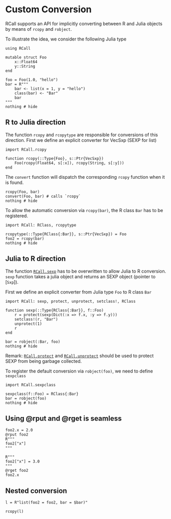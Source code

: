# Custom Conversion

RCall supports an API for implicitly converting between R and Julia objects by means of `rcopy` and `robject`.

To illustrate the idea, we consider the following Julia type

```@setup 2
using RCall
```

```@example 2
mutable struct Foo
    x::Float64
    y::String
end
```

```@example 2
foo = Foo(1.0, "hello") 
bar = R"""
    bar <- list(x = 1, y = "hello")
    class(bar) <- "Bar"
    bar
"""
nothing # hide
```


## R to Julia direction

The function `rcopy` and `rcopytype` are responsible for conversions of this
direction. First we define an explicit converter for VecSxp (SEXP for list)


```@example 2
import RCall.rcopy

function rcopy(::Type{Foo}, s::Ptr{VecSxp})
    Foo(rcopy(Float64, s[:x]), rcopy(String, s[:y]))
end
```

The `convert` function will dispatch the corresponding `rcopy` function when it is found.

```@example 2
rcopy(Foo, bar)
convert(Foo, bar) # calls `rcopy`
nothing # hide
```

To allow the automatic conversion via `rcopy(bar)`, the R class `Bar` has to be registered.

```@example 2
import RCall: RClass, rcopytype

rcopytype(::Type{RClass{:Bar}}, s::Ptr{VecSxp}) = Foo
foo2 = rcopy(bar)
nothing # hide
```


## Julia to R direction

The function [`RCall.sexp`](@ref) has to be overwritten to allow Julia to R
conversion. `sexp` function takes a julia object and returns an SEXP object
(pointer to [`Sxp`]).

First we define an explicit converter from Julia type `Foo` to R class `Bar`

```@example 2
import RCall: sexp, protect, unprotect, setclass!, RClass

function sexp(::Type{RClass{:Bar}}, f::Foo)
    r = protect(sexp(Dict(:x => f.x, :y => f.y)))
    setclass!(r, "Bar")
    unprotect(1)
    r
end

bar = robject(:Bar, foo)
nothing # hide
```

Remark: [`RCall.protect`](@ref) and [`RCall.unprotect`](@ref) should be used to protect SEXP from being garbage collected.

To register the default conversion via `robject(foo)`, we need to define `sexpclass`

```@example 2
import RCall.sexpclass

sexpclass(f::Foo) = RClass{:Bar}
bar = robject(foo)
nothing # hide
```

## Using @rput and @rget is seamless

```@example 2
foo2.x = 2.0
@rput foo2
R"""
foo2["x"]
"""
```

```@example 2
R"""
foo2["x"] = 3.0
"""
@rget foo2
foo2.x
```

## Nested conversion

```@example 2
l = R"list(foo2 = foo2, bar = $bar)"
```

```@example 2
rcopy(l)
```
